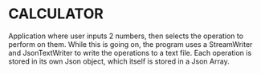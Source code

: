 <H1>CALCULATOR</H1>

Application where user inputs 2 numbers, then selects the operation to perform on them. While this is going on, the program uses a StreamWriter and JsonTextWriter to write the operations to a text file. Each operation is stored in its own Json object, which itself is stored in a Json Array.
